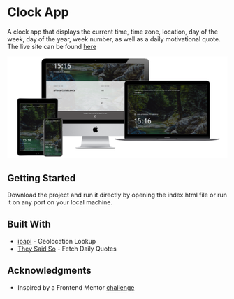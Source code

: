 # Clock App

A clock app that displays the current time, time zone, location, day of the week, day of the year, week number, as well as a daily motivational quote.
The live site can be found [here](https://rabsonj.github.io/Clock-App/)

![Device Mockup](imgs/mockup.png)

## Getting Started

Download the project and run it directly by opening the index.html file or run it on any port on your local machine.

## Built With

* [ipapi](https://ipapi.co/) - Geolocation Lookup
* [They Said So](https://theysaidso.com/) - Fetch Daily Quotes

## Acknowledgments

* Inspired by a Frontend Mentor [challenge](https://www.frontendmentor.io/challenges/clock-app-LMFaxFwrM)
